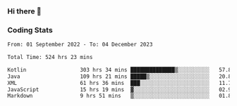 ### Hi there 👋

<!--
**Girrafeec/girrafeec** is a ✨ _special_ ✨ repository because its `README.md` (this file) appears on your GitHub profile.

Here are some ideas to get you started:

- 🔭 I’m currently working on ...
- 🌱 I’m currently learning ...
- 👯 I’m looking to collaborate on ...
- 🤔 I’m looking for help with ...
- 💬 Ask me about ...
- 📫 How to reach me: ...
- 😄 Pronouns: ...
- ⚡ Fun fact: ...
-->

### Coding Stats
<!--START_SECTION:waka-->

```txt
From: 01 September 2022 - To: 04 December 2023

Total Time: 524 hrs 23 mins

Kotlin                 303 hrs 34 mins ██████████████▒░░░░░░░░░░   57.89 %
Java                   109 hrs 21 mins █████▒░░░░░░░░░░░░░░░░░░░   20.86 %
XML                    61 hrs 36 mins  ███░░░░░░░░░░░░░░░░░░░░░░   11.75 %
JavaScript             15 hrs 19 mins  ▓░░░░░░░░░░░░░░░░░░░░░░░░   02.92 %
Markdown               9 hrs 51 mins   ▒░░░░░░░░░░░░░░░░░░░░░░░░   01.88 %
```

<!--END_SECTION:waka-->
